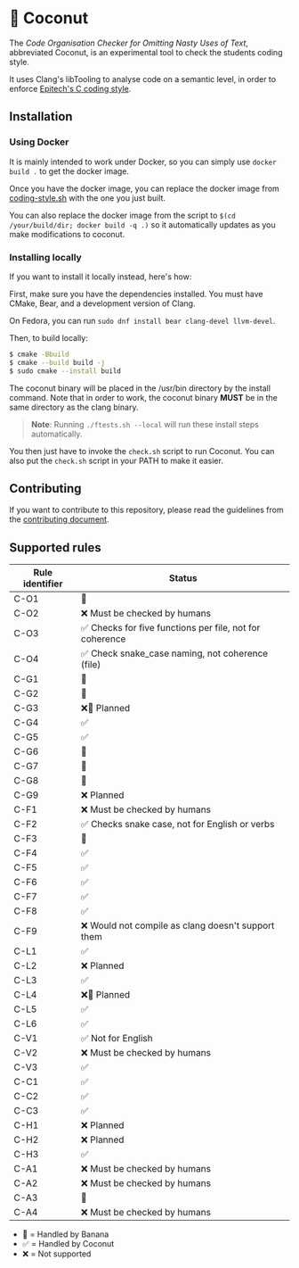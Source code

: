 # 🥥 Coconut

The *Code Organisation Checker for Omitting Nasty Uses of Text*, abbreviated Coconut, is an experimental tool to check the students coding style.

It uses Clang's libTooling to analyse code on a semantic level, in order to enforce [Epitech&#39;s C coding style](https://intra.epitech.eu/file/Public/technical-documentations/C/epitech_c_coding_style.pdf).

## Installation

### Using Docker

It is mainly intended to work under Docker, so you can simply use `docker build .` to get the docker image.

Once you have the docker image, you can replace the docker image from [coding-style.sh](https://github.com/Epitech/coding-style-checker) with the one you just built.

You can also replace the docker image from the script to `$(cd /your/build/dir; docker build -q .)` so it automatically updates as you make modifications to coconut.

### Installing locally

If you want to install it locally instead, here's how:

First, make sure you have the dependencies installed. You must have CMake, Bear, and a development version of Clang.

On Fedora, you can run `sudo dnf install bear clang-devel llvm-devel`.

Then, to build locally:

```sh
$ cmake -Bbuild
$ cmake --build build -j
$ sudo cmake --install build
```

The coconut binary will be placed in the /usr/bin directory by the install command. Note that in order to work, the coconut binary **MUST** be in the same directory as the clang binary.

> **Note**: Running `./ftests.sh --local` will run these install steps automatically.

You then just have to invoke the `check.sh` script to run Coconut. You can also put the `check.sh` script in your PATH to make it easier.

## Contributing

If you want to contribute to this repository, please read the guidelines from the [contributing document](CONTRIBUTING.md).

## Supported rules

| Rule identifier | Status                                                   |
|-----------------|----------------------------------------------------------|
| C-O1            | 🍌                                                       |
| C-O2            | ❌ Must be checked by humans                             |
| C-O3            | ✅ Checks for five functions per file, not for coherence |
| C-O4            | ✅ Check snake_case naming, not coherence (file)         |
| C-G1            | 🍌                                                       |
| C-G2            | 🚧                                                       |
| C-G3            | ❌🍌 Planned                                             |
| C-G4            | ✅                                                       |
| C-G5            | ✅                                                       |
| C-G6            | 🍌                                                       |
| C-G7            | 🍌                                                       |
| C-G8            | 🍌                                                       |
| C-G9            | ❌ Planned                                               |
| C-F1            | ❌ Must be checked by humans                             |
| C-F2            | ✅ Checks snake case, not for English or verbs           |
| C-F3            | 🍌                                                       |
| C-F4            | ✅                                                       |
| C-F5            | ✅                                                       |
| C-F6            | ✅                                                       |
| C-F7            | ✅                                                       |
| C-F8            | ✅                                                       |
| C-F9            | ❌ Would not compile as clang doesn't support them       |
| C-L1            | ✅                                                       |
| C-L2            | ❌ Planned                                               |
| C-L3            | ✅                                                       |
| C-L4            | ❌🍌 Planned                                             |
| C-L5            | ✅                                                       |
| C-L6            | ✅                                                       |
| C-V1            | ✅ Not for English                                       |
| C-V2            | ❌ Must be checked by humans                             |
| C-V3            | ✅                                                       |
| C-C1            | ✅                                                       |
| C-C2            | ✅                                                       |
| C-C3            | ✅                                                       |
| C-H1            | ❌ Planned                                               |
| C-H2            | ❌ Planned                                               |
| C-H3            | ✅                                                       |
| C-A1            | ❌ Must be checked by humans                             |
| C-A2            | ❌ Must be checked by humans                             |
| C-A3            | 🍌                                                       |
| C-A4            | ❌ Must be checked by humans                             |

- 🍌 = Handled by Banana
- ✅ = Handled by Coconut
- ❌ = Not supported
